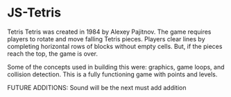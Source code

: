# JS-Tetris

Tetris
Tetris was created in 1984 by Alexey Pajitnov. The game requires players to rotate and move falling Tetris pieces. Players clear lines by completing horizontal rows of blocks without empty cells. But, if the pieces reach the top, the game is over.

Some of the concepts used in building this were: graphics, game loops, and collision detection. 
This is a fully functioning game with points and levels.

FUTURE ADDITIONS:
Sound will be the next must add addition